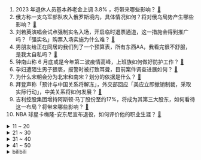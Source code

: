 1. 2023 年退休人员基本养老金上调 3.8% ，将带来哪些影响？ [:link:](https://www.zhihu.com/question/602362308)
2. 俄方称一支乌军部队攻入俄罗斯境内，具体情况如何？将对俄乌局势产生哪些影响？ [:link:](https://www.zhihu.com/question/602439506)
3. 刘若英演唱会试点强制实名入场，开启临时退票通道，这一措施会得到推广吗？「强实名」购票入场实施为什么难？ [:link:](https://www.zhihu.com/question/601942509)
4. 男朋友给正在同居的我们列了一个预算表，所有东西AA，我看完很不舒服，是我太自私吗？ [:link:](https://www.zhihu.com/question/599884016)
5. 钟南山称 6 月底或是今年第二波疫情高峰，上班族如何做好防护工作？ [:link:](https://www.zhihu.com/question/602332945)
6. 孕妇遭陌生男子猥亵，报警时被打致耳聋，目前案件调查进展如何？ [:link:](https://www.zhihu.com/question/602229772)
7. 为什么宋朝会分为北宋和南宋？划分的依据是什么？ [:link:](https://www.zhihu.com/question/602016151)
8. 拜登声称「预计与中国关系将解冻」，外交部回应「美应立即撤销制裁，采取实际行动」，中美关系将如何发展？ [:link:](https://www.zhihu.com/question/602367698)
9. 吉利控股集团增持阿斯顿·马丁股份至约17%，将成为其第三大股东，如何看待这一布局？将带来哪些影响？ [:link:](https://www.zhihu.com/question/601720130)
10. NBA 球星卡梅隆-安东尼宣布退役，如何评价他的职业生涯？ [:link:](https://www.zhihu.com/question/602442955)
<details>
<summary>11 ~ 20</summary>

11. 国足主帅扬科维奇接受采访称「中国球员不应是社会异类，物质回报过高会让人失去动力」，如何评价他的言论？ [:link:](https://www.zhihu.com/question/602378847)
12. 假如《英雄联盟》一个英雄没有主动技能，只有等级X5%的免伤，那么这个英雄强度怎么样？ [:link:](https://www.zhihu.com/question/602350391)
13. 「老头乐」离场进入倒计时，对于老年人来说，代步车「省事」有多重要？该如何更好保障老年人出行需求？ [:link:](https://www.zhihu.com/question/601878469)
14. 如果你有一块永远保持0摄氏度的石头，你会怎么样？ [:link:](https://www.zhihu.com/question/476589862)
15. 既然同类相食会感染䏓病毒，可为什么我把鸡排给鸡吃后，鸡一点事也没有？ [:link:](https://www.zhihu.com/question/601903825)
16. 冯德莱恩发表指摘「一带一路」倡议论调，毛宁反问「G7 为发展中国家做过什么？」西方为何反复炒作此议题？ [:link:](https://www.zhihu.com/question/602375867)
17. 如果汉字失传了，释读它的难度有多大？ [:link:](https://www.zhihu.com/question/455135036)
18. 为什么越来越多明星开始直播带货了？如何看待这样的趋势？ [:link:](https://www.zhihu.com/question/602268357)
19. 美债违约倒计时，预计这笔资金最早将于 6 月 1 日耗尽，若债务违约将对美企和金融界带来哪些影响？ [:link:](https://www.zhihu.com/question/602330301)
20. 广东一地 13 岁少女被邻居性侵，其父亲称 4 名嫌疑人被抓，当地妇联已前往探望，如何从法律角度解读？ [:link:](https://www.zhihu.com/question/602337774)
</details>
<details>
<summary>21 ~ 30</summary>

21. 多地公布 520 婚姻登记数据，虽是高峰日，相较去年仍大幅降低，如何看待在年结婚登记人数逐年走低？ [:link:](https://www.zhihu.com/question/602312951)
22. 系统流已经烂大街了，目前还有没有比系统流更好的流派？ [:link:](https://www.zhihu.com/question/601450056)
23. 明清以来丝路南道彻底衰落以后，改走青海省的青唐道是否可行？ [:link:](https://www.zhihu.com/question/591784185)
24. 中文中“关闭”、“关”和“闭”三个字（词）有什么区别？ [:link:](https://www.zhihu.com/question/601304771)
25. 游戏服务器缓存为什么一般不直接Redis，而是自己写代码写入计算机内存中呢？ [:link:](https://www.zhihu.com/question/595091316)
26. 《明日方舟》「尖灭测试作战」开启，对比旧高难玩法「危机合约」，有何不同与亮点？ [:link:](https://www.zhihu.com/question/602369555)
27. 电视剧《漫长的季节》里的龚彪，你怎么看？ [:link:](https://www.zhihu.com/question/600098471)
28. 第十八届、第十九届中国电影华表奖颁奖典礼 5 月 23 日举行，你对此有何期待？ [:link:](https://www.zhihu.com/question/601280459)
29. 考研期间哪些事不能做？ [:link:](https://www.zhihu.com/question/271809687)
30. 本科背景会对考研有影响吗？ [:link:](https://www.zhihu.com/question/499242676)
</details>
<details>
<summary>31 ~ 40</summary>

31. 法院认定网红小慧君为实现低成本解约目的虚构性骚扰，如何看待其行为？涉及哪些法律问题？ [:link:](https://www.zhihu.com/question/602327025)
32. 如何从心理学角度解读，有的父母「不希望自己的孩子过得比自己好」这种心态？ [:link:](https://www.zhihu.com/question/595870939)
33. 大学生用二手手机很丢人吗？ [:link:](https://www.zhihu.com/question/602237978)
34. 关系的本质是「价值交换」，你认同吗？ [:link:](https://www.zhihu.com/question/599386782)
35. 5 月国产网络游戏审批信息发布，86 款游戏获批，《七日世界》《王牌战士2》在列，哪些信息值得关注？ [:link:](https://www.zhihu.com/question/602425725)
36. 5 月 22 日日经 225 指数收盘价创 33 年来新高，系日本泡沫经济崩溃以来最高，释放哪些信号？ [:link:](https://www.zhihu.com/question/602360875)
37. 怎么可以让自己的生活快乐起来？ [:link:](https://www.zhihu.com/question/602123366)
38. 亲密关系里有哪些必修「能力」，比如识人辨人能力、沟通表达能力、磨合能力、疗愈能力？ [:link:](https://www.zhihu.com/question/599209447)
39. 如果人类灭亡了，宇宙是否还有存在的意义？ [:link:](https://www.zhihu.com/question/598351244)
40. 为什么有那么多「帧数警察」总是以此为理由，抨击帧数不够高的游戏？ [:link:](https://www.zhihu.com/question/596640078)
</details>
<details>
<summary>41 ~ 50</summary>

41. 当今社会，学历和能力怎么看呢? [:link:](https://www.zhihu.com/question/602209481)
42. 世界杯冠军来了！阿根廷队中国行官宣，6 月 15 日在北京工体对战澳大利亚，对这场比赛有何期待？ [:link:](https://www.zhihu.com/question/602311018)
43. 为什么金国会毫无悬念的败给蒙古？而且那么快？ [:link:](https://www.zhihu.com/question/558738377)
44. 如何解读《道诡异仙》的结局？ [:link:](https://www.zhihu.com/question/602347576)
45. 如何评价「旅行是对平淡生活的一次越狱」？ [:link:](https://www.zhihu.com/question/601679588)
46. 受暴雨影响，广西桂林已有 371 所学校停课，目前当地情况如何？暴雨天气该如何做好个人防护？ [:link:](https://www.zhihu.com/question/602357195)
47. 湖南多家餐馆因卖「拍黄瓜」遭职业打假人频繁钓鱼举报，餐馆为何会因这道菜惹上麻烦？「恶意举报」如何界定？ [:link:](https://www.zhihu.com/question/601706262)
48. 你的哪一段户外旅途，堪称「挑战了体力的极限」？ [:link:](https://www.zhihu.com/question/601278468)
49. 为什么云南会被称作「中国咖啡的心脏」？ [:link:](https://www.zhihu.com/question/600661639)
50. 《原神》角色宵宫为什么要出第二章传说任务? [:link:](https://www.zhihu.com/question/601254836)
</details><details>
<summary>bilibili</summary>

</details>
